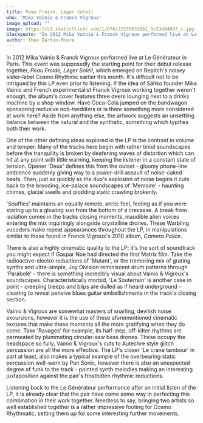 ```yaml
---
title: Peau Froide, Léger Soleil
who: 'Mika Vainio & Franck Vigroux'
image_upload: ""
image: https://c1.staticflickr.com/1/670/22235033861_1c53d04097_c.jpg
blockquote: "In 2012 Mika Vainio & Franck Vigroux performed live at Le Générateur in Paris. This event was supposedly the starting point for their debut release together, _Peau Froide, Léger Soleil_, which emerged on Repitch's noisey sister-label Cosmo Rhythmic earlier this month. It's difficult not to be intrigued by this LP even prior to listening. If the idea of Sähko founder Mika Vainio and French experimentalist Franck Vigroux working together weren't enough, the album's cover features three deers lounging next to a drinks machine by a shop window. Have Coca-Cola jumped on the bandwagon sponsoring reclusive nob-twiddlers or is there something more considered at work here? Aside from anything else, the artwork suggests an unsettling balance between the natural and the synthetic, something which typifies both their work."
author: Theo Darton-Moore
---
```

In 2012 Mika Vainio & Franck Vigroux performed live at Le Générateur in Paris. This event was supposedly the starting point for their debut release together, _Peau Froide, Léger Soleil_, which emerged on Repitch's noisey sister-label Cosmo Rhythmic earlier this month. It's difficult not to be intrigued by this LP even prior to listening. If the idea of Sähko founder Mika Vainio and French experimentalist Franck Vigroux working together weren't enough, the album's cover features three deers lounging next to a drinks machine by a shop window. Have Coca-Cola jumped on the bandwagon sponsoring reclusive nob-twiddlers or is there something more considered at work here? Aside from anything else, the artwork suggests an unsettling balance between the natural and the synthetic, something which typifies both their work.

One  of the other defining ideas explored in the LP is the contrast in  volume and temper. Many of the tracks here begin with rather timid soundscapes before the  tranquility is broken by deafening waves of distortion which can hit at any  point with  little warning, keeping the listener in a constant state of tension. Opener 'Deux' defines this from the outset - gloomy phone-line ambience suddenly giving way to a power-drill assault of noise-caked  beats. Then, just as quickly as the duo's explosion of noise begins it cuts back to the brooding, ice-palace soundscapes of 'Memoire' - haunting chimes, glacial swells and plodding static crawling brokenly. 

'Souffles' maintains an equally remote, arctic feel, feeling as if you were staring up to a glowing sun from the bottom of a crevasse. A break from isolation  comes in the tracks closing moments, inaudible alien voices entering the  mix inquiringly alongside crystalline drones. These Warbling vocoders  make repeat appearances throughout the LP, in manipulations similar to  those found in Franck Vigroux's 2010 album, _Camera Police_.

There is also a  highly cinematic quality to the LP; it's the sort of soundtrack you might expect if Gaspar Noe had directed the first Matrix film. Take the radioactive-electro reductions of 'Mutant', or the tremoring mix of grating synths and ultra-simple, Joy Division reminiscent drum patterns through 'Parabole' - there is something incredibly visual about Vainio & Vigroux's soundscapes. Characteristically morbid, 'Le Souterrain' is another case in  point - creeping bleeps and blips are dulled as if heard underground - clearing to reveal pensive blues guitar embellishments in the track's closing section. 

Vainio & Vigroux are somewhat masters of snarling, devilish noise excursions, however it is the use of these aforementioned cinematic textures that make these moments all the more gratifying when they do come. Take 'Ravages' for example,  its half-step, off-kilter rhythms are permeated by plummeting circular-saw bass drones. These occupy the headspace so fully, Vainio & Vigroux's cuts to Autechre style glitch percussion are all the more effective. The LP's closer 'Le crane tambour' in part at least, also makes a typical example of the overbearing static percussion well-worn by Pan Sonic, however there is also an unexpected degree of funk to the track - pointed synth melodies making an interesting juxtaposition against the pair's frostbitten rhythmic reductions. 

Listening back to the Le Générateur performance after an initial listen of the LP, it is already clear that the pair have come some way in perfecting this combination in their work together. Needless to say, bringing  two artists so well established together is a rather impressive footing for Cosmo Rhythmatic, setting them up for some interesting further movements.